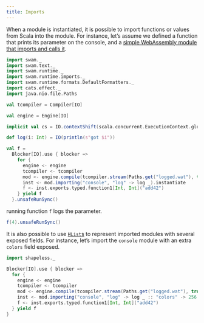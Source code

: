 ```yaml
---
title: Imports
---
```


When a module is instantiated, it is possible to import functions or values from Scala into the module. For instance, let’s assume we defined a function that prints its parameter on the console, and a [simple WebAssembly module that imports and calls it](/examples/logged.wat).

```scala mdoc:silent
import swam._
import swam.text._
import swam.runtime._
import swam.runtime.imports._
import swam.runtime.formats.DefaultFormatters._
import cats.effect._
import java.nio.file.Paths

val tcompiler = Compiler[IO]

val engine = Engine[IO]

implicit val cs = IO.contextShift(scala.concurrent.ExecutionContext.global)

def log(i: Int) = IO(println(s"got $i"))

val f =
  Blocker[IO].use { blocker =>
    for {
      engine <- engine
      tcompiler <- tcompiler
      mod <- engine.compile(tcompiler.stream(Paths.get("logged.wat"), true, blocker))
      inst <- mod.importing("console", "log" -> log _).instantiate
      f <- inst.exports.typed.function1[Int, Int]("add42")
    } yield f
  }.unsafeRunSync()
```

running function `f` logs the parameter.
```scala mdoc
f(4).unsafeRunSync()
```

It is also possible to use [`HList`s][hlist] to represent imported modules with several exposed fields. For instance, let’s import the `console` module with an extra `colors` field exposed.

```scala mdoc:silent
import shapeless._

Blocker[IO].use { blocker =>
  for {
    engine <- engine
    tcompiler <- tcompiler
    mod <- engine.compile(tcompiler.stream(Paths.get("logged.wat"), true, blocker))
    inst <- mod.importing("console", "log" -> log _ :: "colors" -> 256 :: HNil).instantiate
    f <- inst.exports.typed.function1[Int, Int]("add42")
  } yield f
}
```

[hlist]: https://github.com/milessabin/shapeless/wiki/Feature-overview:-shapeless-2.0.0#heterogenous-lists
